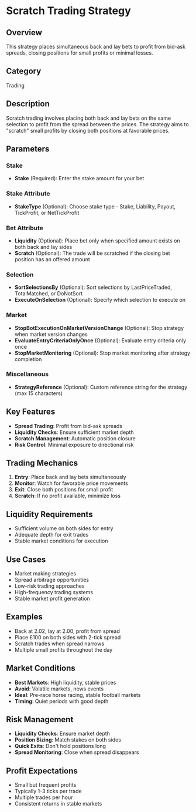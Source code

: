 # Scratch Trading Strategy

## Overview
This strategy places simultaneous back and lay bets to profit from bid-ask spreads, closing positions for small profits or minimal losses.

## Category
Trading

## Description
Scratch trading involves placing both back and lay bets on the same selection to profit from the spread between the prices. The strategy aims to "scratch" small profits by closing both positions at favorable prices.

## Parameters

### Stake
- **Stake** (Required): Enter the stake amount for your bet

### Stake Attribute
- **StakeType** (Optional): Choose stake type - Stake, Liability, Payout, TickProfit, or NetTickProfit

### Bet Attribute
- **Liquidity** (Optional): Place bet only when specified amount exists on both back and lay sides
- **Scratch** (Optional): The trade will be scratched if the closing bet position has an offered amount

### Selection
- **SortSelectionsBy** (Optional): Sort selections by LastPriceTraded, TotalMatched, or DoNotSort
- **ExecuteOnSelection** (Optional): Specify which selection to execute on

### Market
- **StopBotExecutionOnMarketVersionChange** (Optional): Stop strategy when market version changes
- **EvaluateEntryCriteriaOnlyOnce** (Optional): Evaluate entry criteria only once
- **StopMarketMonitoring** (Optional): Stop market monitoring after strategy completion

### Miscellaneous
- **StrategyReference** (Optional): Custom reference string for the strategy (max 15 characters)

## Key Features
- **Spread Trading**: Profit from bid-ask spreads
- **Liquidity Checks**: Ensure sufficient market depth
- **Scratch Management**: Automatic position closure
- **Risk Control**: Minimal exposure to directional risk

## Trading Mechanics
1. **Entry**: Place back and lay bets simultaneously
2. **Monitor**: Watch for favorable price movements
3. **Exit**: Close both positions for small profit
4. **Scratch**: If no profit available, minimize loss

## Liquidity Requirements
- Sufficient volume on both sides for entry
- Adequate depth for exit trades
- Stable market conditions for execution

## Use Cases
- Market making strategies
- Spread arbitrage opportunities
- Low-risk trading approaches
- High-frequency trading systems
- Stable market profit generation

## Examples
- Back at 2.02, lay at 2.00, profit from spread
- Place £100 on both sides with 2-tick spread
- Scratch trades when spread narrows
- Multiple small profits throughout the day

## Market Conditions
- **Best Markets**: High liquidity, stable prices
- **Avoid**: Volatile markets, news events
- **Ideal**: Pre-race horse racing, stable football markets
- **Timing**: Quiet periods with good depth

## Risk Management
- **Liquidity Checks**: Ensure market depth
- **Position Sizing**: Match stakes on both sides
- **Quick Exits**: Don't hold positions long
- **Spread Monitoring**: Close when spread disappears

## Profit Expectations
- Small but frequent profits
- Typically 1-3 ticks per trade
- Multiple trades per hour
- Consistent returns in stable markets
